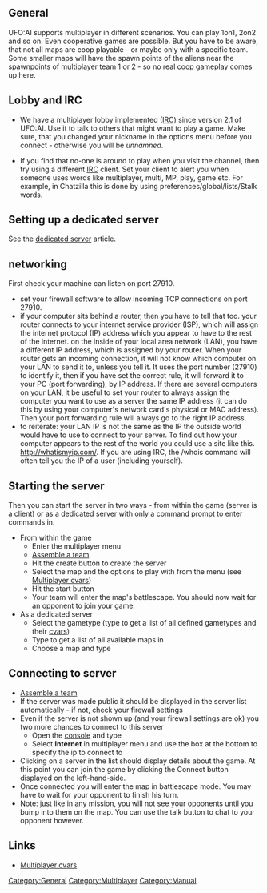 ## General

UFO:AI supports multiplayer in different scenarios. You can play 1on1,
2on2 and so on. Even cooperative games are possible. But you have to be
aware, that not all maps are coop playable - or maybe only with a
specific team. Some smaller maps will have the spawn points of the
aliens near the spawnpoints of multiplayer team 1 or 2 - so no real coop
gameplay comes up here.

## Lobby and IRC

- We have a multiplayer lobby implemented ([IRC](IRC "wikilink")) since
  version 2.1 of UFO:AI. Use it to talk to others that might want to
  play a game. Make sure, that you changed your nickname in the options
  menu before you connect - otherwise you will be *unnamned*.

<!-- -->

- If you find that no-one is around to play when you visit the channel,
  then try using a different [IRC](IRC "wikilink") client. Set your
  client to alert you when someone uses words like multiplayer, multi,
  MP, play, game etc. For example, in Chatzilla this is done by using
  preferences/global/lists/Stalk words.

## Setting up a dedicated server

See the [dedicated server](Manual/Dedicated_Server "wikilink") article.

## networking

First check your machine can listen on port 27910.

- set your firewall software to allow incoming TCP connections on port
  27910.
- if your computer sits behind a router, then you have to tell that too.
  your router connects to your internet service provider (ISP), which
  will assign the internet protocol (IP) address which you appear to
  have to the rest of the internet. on the inside of your local area
  network (LAN), you have a different IP address, which is assigned by
  your router. When your router gets an incoming connection, it will not
  know which computer on your LAN to send it to, unless you tell it. It
  uses the port number (27910) to identify it, then if you have set the
  correct rule, it will forward it to your PC (port forwarding), by IP
  address. If there are several computers on your LAN, it be useful to
  set your router to always assign the computer you want to use as a
  server the same IP address (it can do this by using your computer's
  network card's physical or MAC address). Then your port forwarding
  rule will always go to the right IP address.
- to reiterate: your LAN IP is not the same as the IP the outside world
  would have to use to connect to your server. To find out how your
  computer appears to the rest of the world you could use a site like
  this. [<http://whatismyip.com/>](http://whatismyip.com/). If you are
  using IRC, the /whois command will often tell you the IP of a user
  (including yourself).

## Starting the server

Then you can start the server in two ways - from within the game (server
is a client) or as a dedicated server with only a command prompt to
enter commands in.

- From within the game
  - Enter the multiplayer menu
  - [Assemble a team](Manual/Multiplayer/Assemble_a_team "wikilink")
  - Hit the create button to create the server
  - Select the map and the options to play with from the menu (see
    [Multiplayer cvars](Multiplayer_cvars "wikilink"))
  - Hit the start button
  - Your team will enter the map's battlescape. You should now wait for
    an opponent to join your game.
- As a dedicated server
  - Select the gametype (type to get a list of all defined gametypes and
    their [cvars](cvars "wikilink"))
  - Type to get a list of all available maps in
  - Choose a map and type

## Connecting to server

- [Assemble a team](Manual/Multiplayer/Assemble_a_team "wikilink")
- If the server was made public it should be displayed in the server
  list automatically - if not, check your firewall settings
- Even if the server is not shown up (and your firewall settings are ok)
  you two more chances to connect to this server
  - Open the [console](console "wikilink") and type
  - Select **Internet** in multiplayer menu and use the box at the
    bottom to specify the ip to connect to
- Clicking on a server in the list should display details about the
  game. At this point you can join the game by clicking the Connect
  button displayed on the left-hand-side.
- Once connected you will enter the map in battlescape mode. You may
  have to wait for your opponent to finish his turn.
- Note: just like in any mission, you will not see your opponents until
  you bump into them on the map. You can use the talk button to chat to
  your opponent however.

## Links

- [Multiplayer cvars](Multiplayer_cvars "wikilink")

[Category:General](Category:General "wikilink")
[Category:Multiplayer](Category:Multiplayer "wikilink")
[Category:Manual](Category:Manual "wikilink")